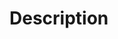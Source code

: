 # Description

<!-- If applicable, please include a summary of what you've changed and what issue is fixed. In the case of a bug fix, please include steps to reproduce the bug so the pull request can be tested -->
